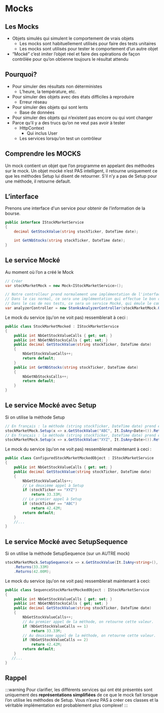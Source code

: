 # Mocks

## Les Mocks

- Objets simulés qui simulent le comportement de vrais objets
    - Les mocks sont habituellement utilisés pour faire des tests unitaires
    - Les mocks sont utilisés pour tester le comportement d’un autre objet
- “Mocké” c’est imiter l’objet réel et faire des opérations de façon contrôlée pour qu’on obtienne toujours le résultat attendu

## Pourquoi?

- Pour simuler des résultats non déterministes
    - L’heure, la température, etc.
- Pour simuler des objets avec des états difficiles à  reproduire
    - Erreur réseau
- Pour simuler des objets qui sont lents
    - Base de données
- Pour simuler des objets qui n’existent pas encore ou qui vont changer
- Parce qu’il y a des trucs qu’on ne veut pas avoir à tester
    - HttpContext
        - Qui inclus User
    - Les services lorsqu’on test un contrôleur

## Comprendre les MOCKS

Un mock contient un objet que l’on programme en appelant des méthodes sur le mock.
Un objet mocké n’est PAS intelligent, il retourne uniquement ce que les méthodes Setup lui disent de retourner.
S'il n’y a pas de Setup pour une méthode, il retourne default.

## L’interface

Prenons une interface d'un service pour obtenir de l’information de la bourse.

```csharp
public interface IStockMarketService
{
    decimal GetStockValue(string stockTicker, DateTime date);

    int GetNbStocks(string stockTicker, DateTime date);
}
```

## Le service Mocké

Au moment où l’on a créé le Mock

```csharp
// Créer 
var stockMarketMock = new Mock<IStockMarketService>();

// Notre controlleur prend normalement une implémentation de l'interface du service.
// Dans le cas normal, ce sera une implémentation qui effectue le bon comportement.
// Dans le cas de nos tests, ce sera un service Mocké, qui émule le comportement d'une implémentation de service. 
var analyzerController = new StonksAnalyzerController(stockMarketMock.Object);
```

Le mock du service (qu'on ne voit pas) ressemblerait à ceci :

```csharp
public class StockMarketMocked : IStockMarketService
{
    public int NbGetStockValueCalls { get; set; }
    public int NbGetNbStocksCalls { get; set; }
    public decimal GetStockValue(string stockTicker, DateTime date)
    {
        NbGetStockValueCalls++;
        return default;
    }
    public int GetNbStocks(string stockTicker, DateTime date)
    {
        NbGetNbStocksCalls++;
        return default;
    }
}
```

## Le service Mocké avec Setup

Si on utilise la méthode Setup

```csharp
// En français : la méthode (string stockTicker, DateTime date) prend en paramètre "ABC" et n'importe quelle date, et retourne 42.42.
stockMarketMock.Setup(x => x.GetStockValue("ABC", It.IsAny<Date>()).Returns(42.42M);
// En français : la méthode (string stockTicker, DateTime date) prend en paramètre "XYZ" et n'importe quelle date, et retourne 33.33.
stockMarketMock.Setup(x => x.GetStockValue("XYZ", It.IsAny<Date>()).Returns(33.33M);
```

Le mock du service (qu'on ne voit pas) ressemblerait maintenant à ceci :

```csharp
public class ConfiguredStockMarketMockedObject : IStockMarketService
{
    public int NbGetStockValueCalls { get; set; }
    public decimal GetStockValue(string stockTicker, DateTime date)
    {
        NbGetStockValueCalls++;
        // Le deuxième appel à Setup
        if (stockTicker == "XYZ")
            return 33.33M;
        // Le premier appel à Setup
        if (stockTicker == "ABC")
            return 42.42M;
        return default;
    }
    //...
}
```

## Le service Mocké avec SetupSequence

Si on utilise la méthode SetupSequence (sur un AUTRE mock)

```csharp
stockMarketMock.SetupSequence(x => x.GetStockValue(It.IsAny<string>(), It.IsAny<DateTime>()))
    .Returns(33.33M)
    .Returns(42.00M);
```

Le mock du service (qu'on ne voit pas) ressemblerait maintenant à ceci:

```csharp
public class SequenceStockMarketMockedObject : IStockMarketService
{
    public int NbGetStockValueCalls { get; set; }
    public int NbGetNbStocksCalls { get; set; }
    public decimal GetStockValue(string stockTicker, DateTime date)
    {
        NbGetStockValueCalls++;
        // Au premier appel de la méthode, on retourne cette valeur.
        if (NbGetStockValueCalls == 1)
            return 33.33M;
        // Au deuxième appel de la méthode, on retourne cette valeur.
        if (NbGetStockValueCalls == 2)
            return 42.42M;
        return default;
    }
   //...
}
```

## Rappel

:::warning
Pour clarifier, les différents services qui ont été présentés sont uniquement des **représentations simplifiées** de ce que le mock fait lorsque l’on utilise les méthodes de Setup. Vous n’avez PAS à créer ces classes et la véritable implémentation est probablement plus complexe!
:::
